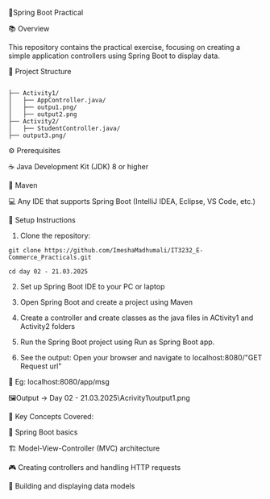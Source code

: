 🍃Spring Boot Practical        



📚 Overview


This repository contains the practical exercise, focusing on creating a simple application controllers using Spring Boot to display data.


📂 Project Structure


```

├── Activity1/
│   ├── AppController.java/
│   ├── outpu1.png/
│   ├── output2.png
├── Activity2/
│   ├── StudentController.java/
├── output3.png/

```

⚙️ Prerequisites


☕ Java Development Kit (JDK) 8 or higher

🔧 Maven

💻 Any IDE that supports Spring Boot (IntelliJ IDEA, Eclipse, VS Code, etc.)



🚀 Setup Instructions

1. Clone the repository:
```
git clone https://github.com/ImeshaMadhumali/IT3232_E-Commerce_Practicals.git

cd day 02 - 21.03.2025
```
2. Set up Spring Boot IDE to your PC or laptop

3. Open Spring Boot and create a project using Maven 

4. Create a controller and create classes as the java files in ACtivity1 and Activity2 folders

5. Run the Spring Boot project using Run as Spring Boot app.

6. See the output:
Open your browser and navigate to localhost:8080/"GET Request url"


📝 Eg: localhost:8080/app/msg

🖼️Output -> Day 02 - 21.03.2025\Acrivity1\output1.png




🔑 Key Concepts Covered:


🍃 Spring Boot basics

🏗️ Model-View-Controller (MVC) architecture

🎮 Creating controllers and handling HTTP requests

📝 Building and displaying data models


